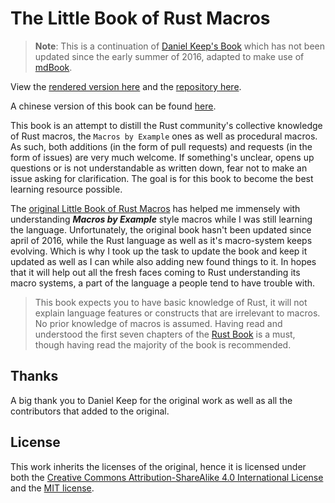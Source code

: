 # The Little Book of Rust Macros

> **Note**: This is a continuation of [Daniel Keep's Book](https://github.com/DanielKeep/tlborm) which has not been updated since the early summer of 2016, adapted to make use of [mdBook](https://github.com/rust-lang/mdBook).

View the [rendered version here](https://veykril.github.io/tlborm/) and the [repository here](https://github.com/veykril/tlborm).

A chinese version of this book can be found [here](https://zjp-cn.github.io/tlborm/).

This book is an attempt to distill the Rust community's collective knowledge of Rust macros, the `Macros by Example` ones as well as procedural macros.
As such, both additions (in the form of pull requests) and requests (in the form of issues) are very much welcome.
If something's unclear, opens up questions or is not understandable as written down, fear not to make an issue asking for clarification.
The goal is for this book to become the best learning resource possible.

The [original Little Book of Rust Macros](https://github.com/DanielKeep/tlborm) has helped me immensely with understanding ***Macros by Example*** style macros while I was still learning the language.
Unfortunately, the original book hasn't been updated since april of 2016, while the Rust language as well as it's macro-system keeps evolving.
Which is why I took up the task to update the book and keep it updated as well as I can while also adding new found things to it.
In hopes that it will help out all the fresh faces coming to Rust understanding its macro systems, a part of the language a people tend to have trouble with.

> This book expects you to have basic knowledge of Rust, it will not explain language features or constructs that are irrelevant to macros.
> No prior knowledge of macros is assumed.
> Having read and understood the first seven chapters of the [Rust Book](https://doc.rust-lang.org/stable/book/) is a must, though having read the majority of the book is recommended.

## Thanks

A big thank you to Daniel Keep for the original work as well as all the contributors that added to the original.

## License

This work inherits the licenses of the original, hence it is licensed under both the [Creative Commons Attribution-ShareAlike 4.0 International License](http://creativecommons.org/licenses/by-sa/4.0/) and the [MIT license](http://opensource.org/licenses/MIT).
